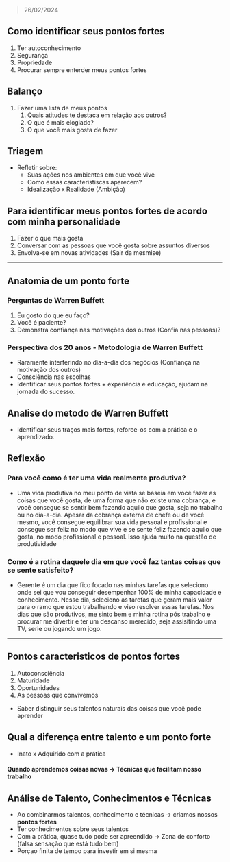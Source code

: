 > 26/02/2024

## Como identificar seus pontos fortes
1. Ter autoconhecimento
2. Segurança
3. Propriedade
4. Procurar sempre enterder meus pontos fortes

## Balanço
1. Fazer uma lista de meus pontos
	1. Quais atitudes te destaca em relação aos outros?
	2. O que é mais elogiado?
	3. O que você mais gosta de fazer

## Triagem
- Refletir sobre:
	- Suas ações nos ambientes em que você vive
	- Como essas caracteristiscas aparecem?
	- Idealização x Realidade (Ambição)

## Para identificar meus pontos fortes de acordo com minha personalidade
1. Fazer o que mais gosta
2. Conversar com as pessoas que você gosta sobre assuntos diversos
3. Envolva-se em novas atividades (Sair da mesmise)

---
## Anatomia de um ponto forte

### Perguntas de Warren Buffett
1. Eu gosto do que eu faço?
2. Você é paciente?
3. Demonstra confiança nas motivações dos outros (Confia nas pessoas)?

### Perspectiva dos 20 anos - Metodologia de Warren Buffett
- Raramente interferindo no dia-a-dia dos negócios (Confiança na motivação dos outros)
- Consciência nas escolhas
- Identificar seus pontos fortes + experiência e educação, ajudam na jornada do sucesso.

## Analise do metodo de Warren Buffett
- Identificar seus traços mais fortes, reforce-os com a prática e o aprendizado.

## Reflexão

### Para você como é ter uma vida realmente produtiva? 
- Uma vida produtiva no meu ponto de vista se baseia em você fazer as coisas que você gosta, de uma forma que não existe uma cobrança, e você consegue se sentir bem fazendo aquilo que gosta, seja no trabalho ou no dia-a-dia. Apesar da cobrança externa de chefe ou de você mesmo, você consegue equilibrar sua vida pessoal e profissional e consegue ser feliz no modo que vive e se sente feliz fazendo aquilo que gosta, no modo profissional e pessoal. Isso ajuda muito na questão de produtividade

### Como é a rotina daquele dia em que você faz tantas coisas que se sente satisfeito?
- Gerente é um dia que fico focado nas minhas tarefas que seleciono onde sei que vou conseguir desempenhar 100% de minha capacidade e conhecimento. Nesse dia, seleciono as tarefas que geram mais valor para o ramo que estou trabalhando e viso resolver essas tarefas. Nos dias que são produtivos, me sinto bem e minha rotina pós trabalho e procurar me divertir e ter um descanso merecido, seja assisitindo uma TV, serie ou jogando um jogo.

---
## Pontos caracteristicos de pontos fortes
1. Autoconsciência
2. Maturidade
3. Oportunidades
4. As pessoas que convivemos

- Saber distinguir seus talentos naturais das coisas que você pode aprender

## Qual a diferença entre talento e um ponto forte
- Inato x Adquirido com a prática

#### Quando aprendemos coisas novas -> Técnicas que facilitam nosso trabalho

## Análise de Talento, Conhecimentos e Técnicas
- Ao combinarmos talentos, conhecimento e técnicas -> criamos nossos **pontos fortes**
- Ter conhecimentos sobre seus talentos
- Com a prática, quase tudo pode ser apreendido -> Zona de conforto (falsa sensação que está tudo bem)
- Porçao finita de tempo para investir em si mesma